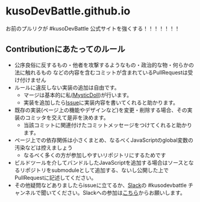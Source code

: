 # kusoDevBattle.github.io
お前のプルリクが #kusoDevBattle 公式サイトを強くする！！！！！！！

## Contributionにあたってのルール
- 公序良俗に反するもの・他者を攻撃するようなもの・政治的な物・何らかの法に触れるもの などの内容を含むコミットが含まれているPullRequestは受け付けません
- ルールに違反しない実装の追加は自由です。
  - マージは基本的に私([MysticDoll](https://github.com/MysticDoll))が行います。
  - 実装を追加したら[Issue](https://github.com/kusoDevBattle/kusoDevBattle.github.io/issues)に実装内容を書いてくれると助かります。
- 既存の実装(ページ上の機能やデザインなど)を変更・削除する場合、その実装のコミッタを交えて是非を決めます。
  - 当該コミットに関連付けたコミットメッセージをつけてくれると助かります。
- ページ上での依存関係は小さくまとめ、なるべくJavaScriptのglobal変数の汚染などは控えましょう
  - なるべく多くの方が参加しやすいリポジトリにするためです
- ビルドツールを介してバンドルしたJavaScriptを追加する場合はソースとなるリポジトリをsubmoduleとして追加する、ないし公開した上でPullRequestに記述してください。
- その他疑問などありましたらissueに立てるか、[Slack](https://kusoDevBattle.slack.com)の \#kusodevbattle チャンネルで聞いてください。Slackへの参加は[こちら](https://join-kusodevbattle-slack.herokuapp.com)からお願いします。
